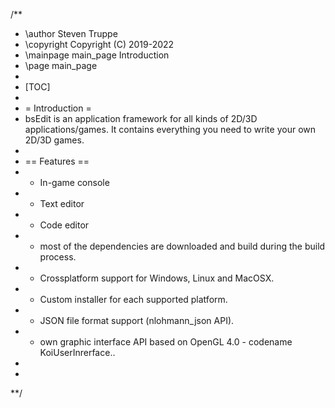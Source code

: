 /**
 * \author Steven Truppe
 * \copyright Copyright (C) 2019-2022
 * \mainpage main_page Introduction
 * \page main_page
 *
 * [TOC]
 *
 * = Introduction =
 * bsEdit is an application framework for all kinds of 2D/3D applications/games. It contains everything you need to write your own 2D/3D games.
 *
 * == Features ==
 *  - In-game console
 *  - Text editor
 *  - Code editor
 *  - most of the dependencies are downloaded and build during the build process.
 *  - Crossplatform support for Windows, Linux and MacOSX.
 *  - Custom installer for each supported platform.
 *  - JSON file format support (nlohmann_json API).
 *  - own graphic interface API based on OpenGL 4.0 - codename KoiUserInrerface..
 *
 *
 **/
